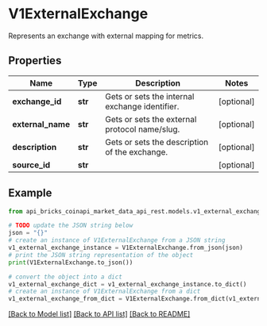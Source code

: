 # V1ExternalExchange

Represents an exchange with external mapping for metrics.

## Properties

Name | Type | Description | Notes
------------ | ------------- | ------------- | -------------
**exchange_id** | **str** | Gets or sets the internal exchange identifier. | [optional] 
**external_name** | **str** | Gets or sets the external protocol name/slug. | [optional] 
**description** | **str** | Gets or sets the description of the exchange. | [optional] 
**source_id** | **str** |  | [optional] 

## Example

```python
from api_bricks_coinapi_market_data_api_rest.models.v1_external_exchange import V1ExternalExchange

# TODO update the JSON string below
json = "{}"
# create an instance of V1ExternalExchange from a JSON string
v1_external_exchange_instance = V1ExternalExchange.from_json(json)
# print the JSON string representation of the object
print(V1ExternalExchange.to_json())

# convert the object into a dict
v1_external_exchange_dict = v1_external_exchange_instance.to_dict()
# create an instance of V1ExternalExchange from a dict
v1_external_exchange_from_dict = V1ExternalExchange.from_dict(v1_external_exchange_dict)
```
[[Back to Model list]](../README.md#documentation-for-models) [[Back to API list]](../README.md#documentation-for-api-endpoints) [[Back to README]](../README.md)



